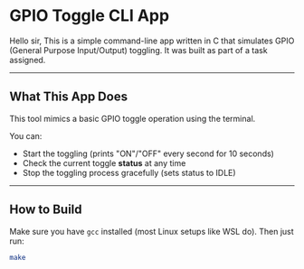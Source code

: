 # GPIO Toggle CLI App

Hello sir,
This is a simple command-line app written in C that simulates GPIO (General Purpose Input/Output) toggling. It was built as part of a task assigned. 

---

##  What This App Does

This tool mimics a basic GPIO toggle operation using the terminal.

You can:

- Start the toggling (prints "ON"/"OFF" every second for 10 seconds)
- Check the current toggle **status** at any time
- Stop the toggling process gracefully (sets status to IDLE)

---

##  How to Build

Make sure you have `gcc` installed (most Linux setups like WSL do). Then just run:

```bash
make

